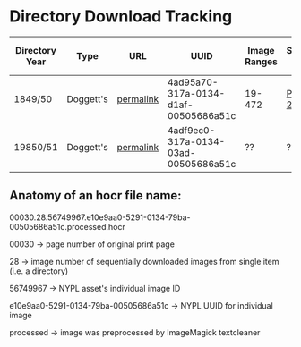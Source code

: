 # Directory Download Tracking

| Directory Year  | Type  |  URL | UUID | Image Ranges | Sample Page | Recommended training data year |
| ------------- | ------------- | ------------- | ------------- | ------------- | ------------- | ------------- |
| 1849/50  | Doggett's  |  <a href="https://digitalcollections.nypl.org/items/de9d5570-5291-0134-74fc-00505686a51c">permalink</a> | 4ad95a70-317a-0134-d1af-00505686a51c | 19-472 | <a href="https://nyu.box.com/s/2ew8c9tfai2skkihhrvfw86wcfs2875d">Page 22</a> | 1849 |
| 19850/51  | Doggett's |  <a href="https://digitalcollections.nypl.org/items/7b3fbb00-5293-0134-b386-00505686a51c">permalink</a>  | 4adf9ec0-317a-0134-03ad-00505686a51c | ?? | ?? | 1849 |

## Anatomy of an hocr file name:

00030.28.56749967.e10e9aa0-5291-0134-79ba-00505686a51c.processed.hocr

00030 -> page number of original print page

28 -> image number of sequentially downloaded images from single item (i.e. a directory)

56749967 -> NYPL asset's individual image ID

e10e9aa0-5291-0134-79ba-00505686a51c -> NYPL UUID for individual image

processed -> image was preprocessed by ImageMagick textcleaner




